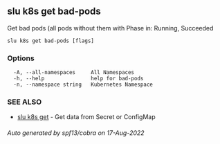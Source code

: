 ## slu k8s get bad-pods

Get bad pods (all pods without them with Phase in: Running, Succeeded

```
slu k8s get bad-pods [flags]
```

### Options

```
  -A, --all-namespaces     All Namespaces
  -h, --help               help for bad-pods
  -n, --namespace string   Kubernetes Namespace
```

### SEE ALSO

* [slu k8s get](slu_k8s_get.md)	 - Get data from Secret or ConfigMap

###### Auto generated by spf13/cobra on 17-Aug-2022
